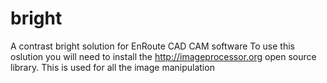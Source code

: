 # bright
A contrast bright solution for EnRoute CAD CAM software
To use this oslution you will need to install the http://imageprocessor.org open source library.
This is used for all the image manipulation 
